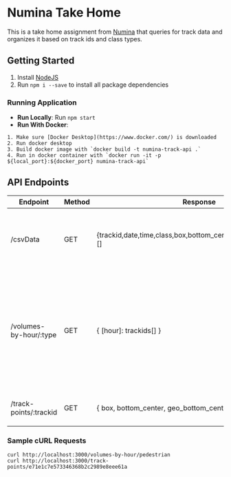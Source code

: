 # Numina Take Home
This is a take home assignment from [Numina](https://numina.co/why/) that queries for track data and organizes it based on track ids and class types.

## Getting Started
1. Install [NodeJS](https://nodejs.org/en/download/)
2. Run `npm i --save` to install all package dependencies

### Running Application
- **Run Locally**: Run `npm start`
- **Run With Docker**: 
```
1. Make sure [Docker Desktop](https://www.docker.com/) is downloaded
2. Run docker desktop
3. Build docker image with `docker build -t numina-track-api .`
4. Run in docker container with `docker run -it -p ${local_port}:${docker_port} numina-track-api`
```

## API Endpoints

| Endpoint | Method | Response | Description |
| ----------- | ----------- | --------- | -------- |
| /csvData | GET | {trackid,date,time,class,box,bottom_center,geo_bottom_center}[] | returns all sample data from `data.csv` in a list of json objects &nbsp; &nbsp; &nbsp; &nbsp; &nbsp; &nbsp; |
| /volumes-by-hour/:type  | GET | { [hour]: trackids[] } | return a cumulative sum (volume) of unique `trackids` over 1-hour intervals for a requested `class` (pedestrian, bicycle, etc) |
| /track-points/:trackid | GET | { box, bottom_center, geo_bottom_center }[] | return track points for a given `trackid` |

### Sample cURL Requests
```
curl http://localhost:3000/volumes-by-hour/pedestrian
curl http://localhost:3000/track-points/e71e1c7e573346368b2c2989e8eee61a
```


